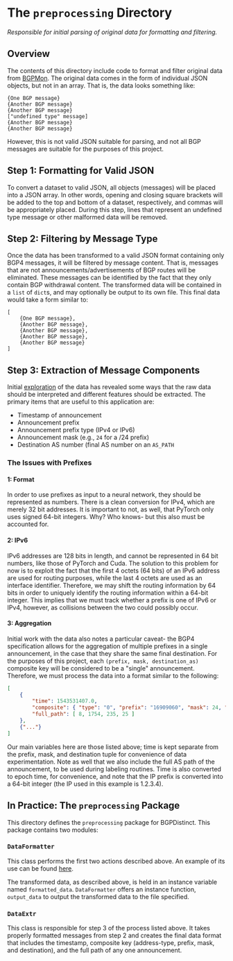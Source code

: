 # The `preprocessing` Directory
*Responsible for initial parsing of original data for formatting and filtering.*

## Overview
The contents of this directory include code to format and filter original data
from [BGPMon](https://www.bgpmon.io/). The original data comes in the form of
individual JSON objects, but not in an array. That is, the data looks something
like:
```
{One BGP message}
{Another BGP message}
{Another BGP message}
["undefined type" message]
{Another BGP message}
{Another BGP message}
```

However, this is not valid JSON suitable for parsing, and not all BGP messages
are suitable for the purposes of this project.

## Step 1: Formatting for Valid JSON
To convert a dataset to valid JSON, all objects (messages) will be placed into a
JSON array. In other words, opening and closing square brackets will be added to
the top and bottom of a dataset, respectively, and commas will be appropriately
placed. During this step, lines that represent an undefined type message or
other malformed data will be removed.

## Step 2: Filtering by Message Type
Once the data has been transformed to a valid JSON format containing only BGP4
messages, it will be filtered by message content. That is, messages that are not
announcements/advertisements of BGP routes will be eliminated. These messages
can be identified by the fact that they only contain BGP withdrawal content.
The transformed data will be contained in a `list` of `dict`s, and may
optionally be output to its own file. This final data would take a form similar
to:
```
[
    {One BGP message},
    {Another BGP message},
    {Another BGP message},
    {Another BGP message},
    {Another BGP message}
]
```

## Step 3: Extraction of Message Components
Initial [exploration](/notebooks/Data_Experiments.ipynb) of the data has
revealed some ways that the raw data should be interpreted and different
features should be extracted. The primary items that are useful to this
application are:
* Timestamp of announcement
* Announcement prefix
* Announcement prefix type (IPv4 or IPv6)
* Announcement mask (e.g., `24` for a /24 prefix)
* Destination AS number (final AS number on an `AS_PATH`

### The Issues with Prefixes
#### 1: Format
In order to use prefixes as input to a neural network, they should be
represented as numbers. There is a clean conversion for IPv4, which are merely
32 bit addresses. It is important to not, as well, that PyTorch only uses signed
64-bit integers. Why? Who knows- but this also must be accounted for.

#### 2: IPv6
IPv6 addresses are 128 bits in length, and cannot be represented in 64 bit
numbers, like those of PyTorch and Cuda. The solution to this problem for now is
to exploit the fact that the first 4 octets (64 bits) of an IPv6 address are
used for routing purposes, while the last 4 octets are used as an interface
identifier. Therefore, we may shift the routing information by 64 bits in order
to uniquely identify the routing information within a 64-bit integer. This
implies that we must track whether a prefix is one of IPv6 or IPv4, however, as
collisions between the two could possibly occur.

#### 3: Aggregation
Initial work with the data also notes a particular caveat- the BGP4
specification allows for the aggregation of multiple prefixes in a single
announcement, in the case that they share the same final destination. For the
purposes of this project, each `(prefix, mask, destination_as)` composite key
will be considered to be a "single" announcement. Therefore, we must process the
data into a format similar to the following:
```json
[
    {
        "time": 1543531407.0,
        "composite": { "type": "0", "prefix": "16909060", "mask": 24, "dest": 25 },
        "full_path": [ 8, 1754, 235, 25 ]
    },
    {"..."}
]
```

Our main variables here are those listed above; time is kept separate from the
prefix, mask, and destination tuple for convenience of data experimentation.
Note as well that we also include the full AS path of the announcement, to be
used during labeling routines. Time is also converted to epoch time, for
convenience, and note that the IP prefix is converted into a 64-bit integer (the
IP used in this example is 1.2.3.4).

## In Practice: The `preprocessing` Package
This directory defines the `preprocessing` package for BGPDistinct. This package
contains two modules:
### `DataFormatter`
This class performs the first two actions described above. An example of its use
can be found [here](/src/doPreprocessing.py).

The transformed data, as described above, is held in an instance variable named
`formatted_data`. `DataFormatter` offers an instance function, `output_data` to
output the transformed data to the file specified.

### `DataExtr`
This class is responsible for step 3 of the process listed above. It takes
properly formatted messages from step 2 and creates the final data format that
includes the timestamp, composite key (address-type, prefix, mask, and destination), and the
full path of any one announcement.
